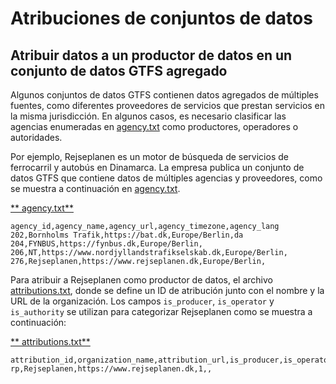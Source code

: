 # Atribuciones de conjuntos de datos

## Atribuir datos a un productor de datos en un conjunto de datos GTFS agregado 
 
 Algunos conjuntos de datos GTFS contienen datos agregados de múltiples fuentes, como diferentes proveedores de servicios que prestan servicios en la misma jurisdicción. En algunos casos, es necesario clasificar las agencias enumeradas en [agency.txt](../../reference/#agencytxt) como productores, operadores o autoridades. 
 
 Por ejemplo, Rejseplanen es un motor de búsqueda de servicios de ferrocarril y autobús en Dinamarca. La empresa publica un conjunto de datos GTFS que contiene datos de múltiples agencias y proveedores, como se muestra a continuación en [agency.txt](../../reference/#agencytxt). 
 
 [** agency.txt**](../../reference/#agencytxt) 

```
agency_id,agency_name,agency_url,agency_timezone,agency_lang
202,Bornholms Trafik,https://bat.dk,Europe/Berlin,da
204,FYNBUS,https://fynbus.dk,Europe/Berlin,
206,NT,https://www.nordjyllandstrafikselskab.dk,Europe/Berlin,
276,Rejseplanen,https://www.rejseplanen.dk,Europe/Berlin,
```
 
 Para atribuir a Rejseplanen como productor de datos, el archivo [attributions.txt](../../reference/#attributionstxt), donde se define un ID de atribución junto con el nombre y la URL de la organización. Los campos `is_producer`, `is_operator` y `is_authority` se utilizan para categorizar Rejseplanen como se muestra a continuación: 
 
 [** attributions.txt**](../../reference/#attributionstxt) 
 
```
attribution_id,organization_name,attribution_url,is_producer,is_operator,is_authority
rp,Rejseplanen,https://www.rejseplanen.dk,1,,
```
